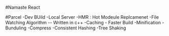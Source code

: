 #Namaste React

#Parcel
-Dev BUild
-Local Server
-HMR : Hot Modeule Replcamenet
-File Watching Algorithm -- Written in c++
-Caching - Faster Build
-Minification
-Bunduling
-Compress
-Consistent Hashing
-Tree Shaking